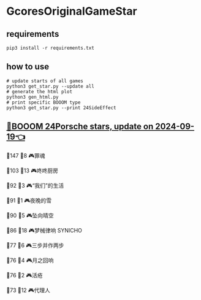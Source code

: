 # GcoresOriginalGameStar

## requirements
```
pip3 install -r requirements.txt
```

## how to use
```
# update starts of all games
python3 get_star.py --update all
# generate the html plot
python3 gen_html.py
# print specific BOOOM type
python3 get_star.py --print 24SideEffect
```

## [🔗BOOOM 24Porsche stars, update on 2024-09-19👈](https://raw.githack.com/sichaozhang1112/GcoresOriginalGameStar/main/html/24Porsche.html) 
🌟147 👥8   🎮罪魂                 

🌟103 👥13  🎮咚咚厨房               

🌟92  👥3   🎮“我们”的生活            

🌟91  👥1   🎮夜晚的雪               

🌟90  👥5   🎮坠向晴空               

🌟86  👥18  🎮梦械律响 SYNICHO       

🌟77  👥6   🎮三步并作两步             

🌟76  👥4   🎮月之回响               

🌟76  👥2   🎮活疮                 

🌟73  👥12  🎮代理人                

